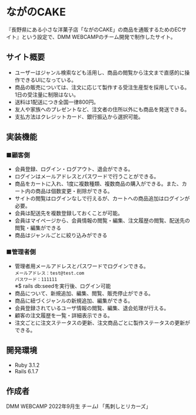 # ながのCAKE

『長野県にある小さな洋菓子店「ながのCAKE」の商品を通販するためのECサイト』という設定で、DMM WEBCAMPのチーム開発で制作したサイト。

## サイト概要

* ユーザーはジャンル検索なども活用し、商品の閲覧から注文まで直感的に操作できるUIになっている。
* 商品の販売については、注文に応じて製作する受注生産型を採用している。1日の受注量に制限はない。
* 送料は1配送につき全国一律800円。
* 友人や家族へのプレゼントなど、注文者の住所以外にも商品を発送できる。
* 支払方法はクレジットカード、銀行振込から選択可能。

## 実装機能
### ■顧客側
* 会員登録、ログイン・ログアウト、退会ができる。
* ログインはメールアドレスとパスワードで行うことができる。
* 商品をカートに入れ、1度に複数種類、複数商品の購入ができる。また、カート内の商品は個数変更・削除ができる。
* サイトの閲覧はログインなしで行えるが、カートへの商品追加はログインが必要。
* 会員は配送先を複数登録しておくことが可能。
* 会員はマイページから、会員情報の閲覧・編集、注文履歴の閲覧、配送先の閲覧・編集ができる
* 商品はジャンルごとに絞り込みができる

### ■管理者側
* 管理者用メールアドレスとパスワードでログインできる。  
`メールアドレス：test@test.com`  
`パスワード：111111`  
※$ rails db:seedを実行後、ログイン可能
* 商品について、新規追加、編集、閲覧、販売停止ができる。
* 商品に紐づくジャンルの新規追加、編集ができる。
* 会員登録されているユーザ情報の閲覧、編集、退会処理が行える。
* 顧客の注文履歴を一覧・詳細表示できる。
* 注文ごとに注文ステータスの更新、注文商品ごとに製作ステータスの更新ができる。

## 開発環境
* Ruby 3.1.2
* Rails 6.1.7

## 作成者

DMM WEBCAMP 2022年9月生 チームI 「馬刺しとリカーズ」
